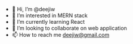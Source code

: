 - 👋 Hi, I’m @deejiw
- 👀 I’m interested in MERN stack
- 🌱 I’m currently learning React
- 💞️ I’m looking to collaborate on web application
- 📫 How to reach me deejiw@gmail.com

<!---
deejiw/deejiw is a ✨ special ✨ repository because its `README.md` (this file) appears on your GitHub profile.
You can click the Preview link to take a look at your changes.
--->
